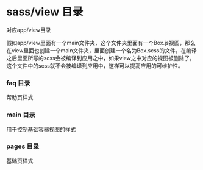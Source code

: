 # sass/view 目录
对应app/view目录

假如app/view里面有一个main文件夹，这个文件夹里面有一个Box.js视图，那么在view里面也创建一个main文件夹，里面创建一个名为Box.scss的文件，在编译之后里面所写的scss会被编译到应用之中，如果view之中对应的视图被删除了，这个文件中的scss就不会被编译到应用中，这样可以提高应用的可维护性。
### faq 目录
帮助页样式
### main 目录
用于控制基础容器视图的样式
### pages 目录
基础页样式